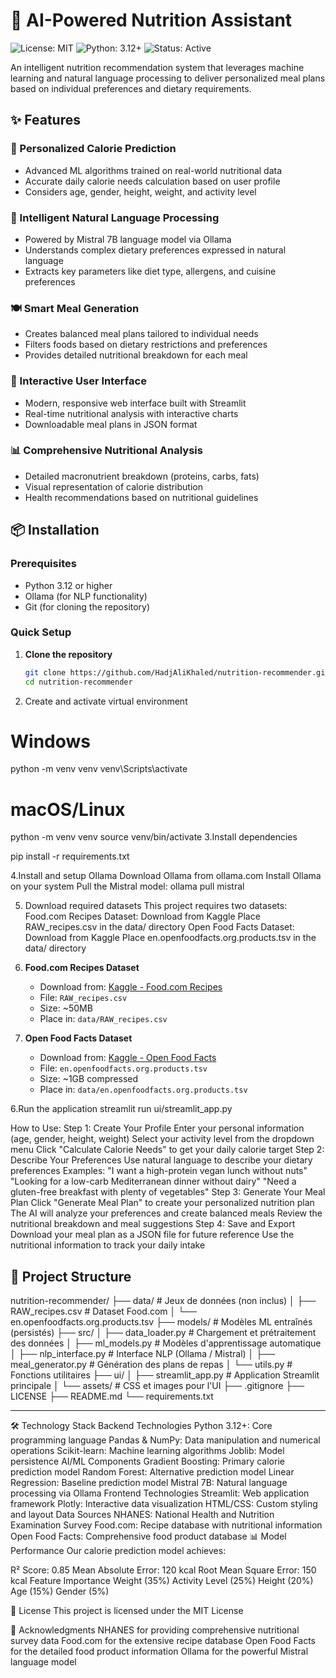 # 🥗 AI-Powered Nutrition Assistant

![License: MIT](https://img.shields.io/badge/license-MIT-blue.svg)
![Python: 3.12+](https://img.shields.io/badge/python-3.12+-blue.svg)
![Status: Active](https://img.shields.io/badge/status-active-brightgreen.svg)

An intelligent nutrition recommendation system that leverages machine learning and natural language processing to deliver personalized meal plans based on individual preferences and dietary requirements.

## ✨ Features

### 🎯 Personalized Calorie Prediction
- Advanced ML algorithms trained on real-world nutritional data
- Accurate daily calorie needs calculation based on user profile
- Considers age, gender, height, weight, and activity level

### 💬 Intelligent Natural Language Processing
- Powered by Mistral 7B language model via Ollama
- Understands complex dietary preferences expressed in natural language
- Extracts key parameters like diet type, allergens, and cuisine preferences

### 🍽️ Smart Meal Generation
- Creates balanced meal plans tailored to individual needs
- Filters foods based on dietary restrictions and preferences
- Provides detailed nutritional breakdown for each meal

### 🎨 Interactive User Interface
- Modern, responsive web interface built with Streamlit
- Real-time nutritional analysis with interactive charts
- Downloadable meal plans in JSON format

### 📊 Comprehensive Nutritional Analysis
- Detailed macronutrient breakdown (proteins, carbs, fats)
- Visual representation of calorie distribution
- Health recommendations based on nutritional guidelines


## 📦 Installation

### Prerequisites

- Python 3.12 or higher
- Ollama (for NLP functionality)
- Git (for cloning the repository)

### Quick Setup

1. **Clone the repository**
   ```bash
   git clone https://github.com/HadjAliKhaled/nutrition-recommender.git
   cd nutrition-recommender

2. Create and activate virtual environment
# Windows
python -m venv venv
venv\Scripts\activate

# macOS/Linux
python -m venv venv
source venv/bin/activate
3.Install dependencies

pip install -r requirements.txt

4.Install and setup Ollama
Download Ollama from ollama.com
Install Ollama on your system
Pull the Mistral model:
ollama pull mistral

5. Download required datasets
This project requires two datasets:
Food.com Recipes Dataset:
Download from Kaggle
Place RAW_recipes.csv in the data/ directory
Open Food Facts Dataset:
Download from Kaggle
Place en.openfoodfacts.org.products.tsv in the data/ directory

1. **Food.com Recipes Dataset** 
   - Download from: [Kaggle - Food.com Recipes](https://www.kaggle.com/datasets/shuyangli94/food-com-recipes-and-user-interactions)
   - File: `RAW_recipes.csv`
   - Size: ~50MB
   - Place in: `data/RAW_recipes.csv`

2. **Open Food Facts Dataset**
   - Download from: [Kaggle - Open Food Facts](https://www.kaggle.com/datasets/openfoodfacts/world-food-facts)
   - File: `en.openfoodfacts.org.products.tsv`
   - Size: ~1GB compressed
   - Place in: `data/en.openfoodfacts.org.products.tsv`


6.Run the application
streamlit run ui/streamlit_app.py

How to Use:
Step 1: Create Your Profile
Enter your personal information (age, gender, height, weight)
Select your activity level from the dropdown menu
Click "Calculate Calorie Needs" to get your daily calorie target
Step 2: Describe Your Preferences
Use natural language to describe your dietary preferences
Examples:
"I want a high-protein vegan lunch without nuts"
"Looking for a low-carb Mediterranean dinner without dairy"
"Need a gluten-free breakfast with plenty of vegetables"
Step 3: Generate Your Meal Plan
Click "Generate Meal Plan" to create your personalized nutrition plan
The AI will analyze your preferences and create balanced meals
Review the nutritional breakdown and meal suggestions
Step 4: Save and Export
Download your meal plan as a JSON file for future reference
Use the nutritional information to track your daily intake

📁 Project Structure
---
nutrition-recommender/
├── data/                             # Jeux de données (non inclus)
│   ├── RAW_recipes.csv               # Dataset Food.com
│   └── en.openfoodfacts.org.products.tsv
├── models/                           # Modèles ML entraînés (persistés)
├── src/
│   ├── data_loader.py                # Chargement et prétraitement des données
│   ├── ml_models.py                  # Modèles d'apprentissage automatique
│   ├── nlp_interface.py              # Interface NLP (Ollama / Mistral)
│   ├── meal_generator.py             # Génération des plans de repas
│   └── utils.py                      # Fonctions utilitaires
├── ui/
│   ├── streamlit_app.py              # Application Streamlit principale
│   └── assets/                       # CSS et images pour l'UI
├── .gitignore
├── LICENSE
├── README.md
└── requirements.txt


---

🛠️ Technology Stack
Backend Technologies
Python 3.12+: Core programming language
Pandas & NumPy: Data manipulation and numerical operations
Scikit-learn: Machine learning algorithms
Joblib: Model persistence
AI/ML Components
Gradient Boosting: Primary calorie prediction model
Random Forest: Alternative prediction model
Linear Regression: Baseline prediction model
Mistral 7B: Natural language processing via Ollama
Frontend Technologies
Streamlit: Web application framework
Plotly: Interactive data visualization
HTML/CSS: Custom styling and layout
Data Sources
NHANES: National Health and Nutrition Examination Survey
Food.com: Recipe database with nutritional information
Open Food Facts: Comprehensive food product database
📊 Model Performance
Our calorie prediction model achieves:

R² Score: 0.85
Mean Absolute Error: 120 kcal
Root Mean Square Error: 150 kcal
Feature Importance
Weight (35%)
Activity Level (25%)
Height (20%)
Age (15%)
Gender (5%)

📄 License
This project is licensed under the MIT License 

🙏 Acknowledgments
NHANES for providing comprehensive nutritional survey data
Food.com for the extensive recipe database
Open Food Facts for the detailed food product information
Ollama for the powerful Mistral language model
